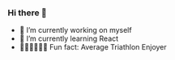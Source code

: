 ### Hi there 👋

- 🔭 I’m currently working on myself
- 🌱 I’m currently learning React
- 🏊‍♂️🚴‍♀️🏃‍♂️ Fun fact: Average Triathlon Enjoyer
